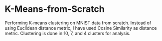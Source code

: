 # K-Means-from-Scratch
Performing K-means clustering on MNIST data from scratch. Instead of using Euclidean distance metric, I have used Cosine Similarity as distance metric. Clustering is done in 10, 7, and 4 clusters for analysis.
